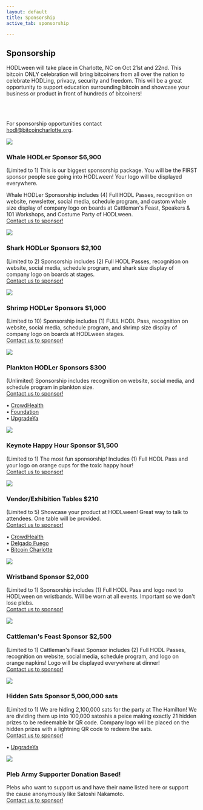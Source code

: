 ```yaml
---
layout: default
title: Sponsorship
active_tab: sponsorship

---
```


<div class="highlight-section2">
    <h2>Sponsorship</h2>
    <div class="white-divider-mid"></div>
    <div class="headline-bg-alt">
        <p>HODLween will take place in Charlotte, NC on Oct 21st and 22nd. This bitcoin ONLY celebration will bring bitcoiners from all over the nation to celebrate HODLing, privacy, security and freedom. This will be a great opportunity to support education surrounding bitcoin and showcase your business or product in front of hundreds of bitcoiners!</p>
        <br><br>
        <p>For sponsorship opportunities contact<br><a href="mailto:hodl@bitcoincharlotte.org">hodl@bitcoincharlotte.org</a>.</p>
    </div>
</div>


<article class="sponsor">
    <div class="color-image sponsor-icon"><img src="/assets/img/hodlween-icon-whale.png" /></div>
    <a id="hodlween-whale" />
    <h3>Whale HODLer Sponsor <span class="orange">$6,900</span></h3>
    <p>(Limited to 1) This is our biggest sponsorship package. You will be the FIRST sponsor people see going into HODLween! Your logo will be displayed everywhere. </p>
    <p>Whale HODLer Sponsorship includes (4) Full HODL Passes, recognition on website, newsletter, social media, schedule program, and custom whale size display of company logo on boards at Cattleman's Feast, Speakers & 101 Workshops, and Costume Party of HODLween.
    <br><a href="mailto:hodl@bitcoincharlotte.org">Contact us to sponsor!</a></p>
</article>

<article class="sponsor">
    <div class="color-image sponsor-icon"><img src="/assets/img/hodlween-icon-shark.png" /></div>
    <a id="hodlween-shark" />
    <h3>Shark HODLer Sponsors <span class="orange">$2,100</span></h3>
    <p>(Limited to 2) Sponsorship includes (2) Full HODL Passes, recognition on website, social media, schedule program, and shark size display of company logo on boards at stages.<br><a href="mailto:hodl@bitcoincharlotte.org">Contact us to sponsor!</a></p>
</article>

<article class="sponsor">
    <div class="color-image sponsor-icon"><img src="/assets/img/hodlween-icon-shrimp.png" /></div>
    <a id="hodlween-shrimp" />
    <h3>Shrimp HODLer Sponsors <span class="orange">$1,000</span></h3>
    <p>(Limited to 10) Sponsorship includes (1) FULL HODL Pass, recognition on website, social media, schedule program, and shrimp size display of company logo on boards at HODLween stages.<br><a href="mailto:hodl@bitcoincharlotte.org">Contact us to sponsor!</a> </p>
</article>

<article class="sponsor">
    <div class="color-image sponsor-icon"><img src="/assets/img/hodlween-icon-plankton.png" /></div>
    <a id="hodlween-plankton" />
    <h3>Plankton HODLer Sponsors <span class="orange">$300</span></h3>
    <p>(Unlimited) Sponsorship includes recognition on website, social media, and schedule program in plankton size.<br><a href="mailto:hodl@bitcoincharlotte.org">Contact us to sponsor!</a></p>
    <p>
        &#8226; <a href="https://www.joincrowdhealth.com/bitcoin" target="_blank">CrowdHealth</a><br>
        &#8226; <a href="https://foundationdevices.com/" target="_blank">Foundation</a><br>
        &#8226; <a href="https://upgradeya.com/" target="_blank">UpgradeYa</a><br>
    </p>
</article>

<article class="sponsor">
    <div class="color-image sponsor-icon"><img src="/assets/img/hodlween-icon-cup.png" /></div>
    <a id="hodlween-toxic" />
    <h3>Keynote Happy Hour Sponsor <span class="orange">$1,500</span></h3>
    <p>(Limited to 1) The most fun sponsorship! Includes (1) Full HODL Pass and your logo on orange cups for the toxic happy hour!<br><a href="mailto:hodl@bitcoincharlotte.org">Contact us to sponsor!</a></p>
</article>

<article class="sponsor">
    <div class="color-image sponsor-icon"><img src="/assets/img/hodlween-icon-booth.png" /></div>
    <a id="hodlween-vendor" />
    <h3>Vendor/Exhibition Tables <span class="orange">$210</span></h3>
    <p>(Limited to 5) Showcase your product at HODLween! Great way to talk to attendees. One table will be provided.<br><a href="mailto:hodl@bitcoincharlotte.org">Contact us to sponsor!</a></p>
    <p>
        &#8226; <a href="https://www.joincrowdhealth.com/bitcoin" target="_blank">CrowdHealth</a><br>
        &#8226; <a href="https://delgadosfuego.com/" target="_blank">Delgado Fuego</a><br>
        &#8226; <a href="https://bitcoincharlotte.org" target="_blank">Bitcoin Charlotte</a><br>
    </p>
</article>

<article class="sponsor">
    <div class="color-image sponsor-icon"><img src="/assets/img/hodlween-icon-wristband.png" /></div>
    <a id="hodlween-wristband" />
    <h3>Wristband Sponsor <span class="orange">$2,000</span></h3>
    <p>(Limited to 1) Sponsorship includes (1) Full HODL Pass and logo next to HODLween on wristbands. Will be worn at all events. Important so we don't lose plebs.<br><a href="mailto:hodl@bitcoincharlotte.org">Contact us to sponsor!</a></p>
</article>

<!-- <article class="sponsor">
    <div class="color-image sponsor-icon"><img src="/assets/img/hodlween-icon-bag.png" /></div>
    <a id="hodlween-bag" />
    <h3>Bag Sponsor <span class="orange">$75</span></h3>
    <p>(Limited to 1) Put yo bag swag in the attendee bags! Stickers, advertisements, toys, whatever you want as long as it's Bitcoin ONLY! Contact us for address to send to. <br><a href="mailto:hodl@bitcoincharlotte.org">Contact us to sponsor!</a></p>
</article> -->

<!-- <article class="sponsor">
    <div class="color-image sponsor-icon"><img src="/assets/img/hodlween-icon-faucet.png" /></div>
    <a id="hodlween-faucet" />
    <h3>Faucet Sponsor <span class="orange">$350</span></h3>
    <p>(Limited to 1) Your logo on water bottles to keep the plebs hydrated during the speakers and workshops!<br><a href="mailto:hodl@bitcoincharlotte.org">Contact us to sponsor!</a></p>
</article> -->

<!-- <article class="sponsor">
    <div class="color-image sponsor-icon"><img src="/assets/img/hodlween-icon-mag.png" /></div>
    <a id="hodlween-mag" />
    <h3>Scavenger Hunt Sponsor <span class="orange">$250</span></h3>
    <p>(Limited to 1) Your logo is painted on 4 rocks hidden throughout the venue! Attendees get to keep rock.<br><a href="mailto:hodl@bitcoincharlotte.org">Contact us to sponsor!</a></p>
</article> -->

<article class="sponsor">
    <div class="color-image sponsor-icon"><img src="/assets/img/hodlween-icon-cow.png" /></div>
    <a id="hodlween-beef" />
    <h3>Cattleman's Feast Sponsor <span class="orange">$2,500</span></h3>
    <p>(Limited to 1) Cattleman's Feast Sponsor includes (2) Full HODL Passes, recognition on website, social media, schedule program, and logo on orange napkins! Logo will be displayed everywhere at dinner!<br><a href="mailto:hodl@bitcoincharlotte.org">Contact us to sponsor!</a></p>
</article>

<article class="sponsor">
    <div class="color-image sponsor-icon"><img src="/assets/img/hodlween-icon-magbtc.png" /></div>
    <a id="hodlween-magbtc" />
    <h3>Hidden Sats Sponsor <span class="orange">5,000,000 sats</span></h3>
    <p>(Limited to 1) We are hiding 2,100,000 sats for the party at The Hamilton! We are dividing them up into 100,000 satoshis a peice making exactly 21 hidden prizes to be redeemable br QR code. Company logo will be placed on the hidden prizes with a lightning QR code to redeem the sats.<br><a href="mailto:hodl@bitcoincharlotte.org">Contact us to sponsor!</a></p>
    <p>
        &#8226; <a href="https://upgradeya.com/" target="_blank">UpgradeYa</a><br>
    </p>
</article>

<article class="sponsor">
    <div class="color-image sponsor-icon"><img src="/assets/img/hodlween-icon-anon.png" /></div>
    <a id="hodlween-anon" />
    <h3>Pleb Army Supporter <span class="orange">Donation Based!</span></h3>
    <p>Plebs who want to support us and have their name listed here or support the cause anonymously like Satoshi Nakamoto.<br><a href="mailto:hodl@bitcoincharlotte.org">Contact us to sponsor!</a></p>
</article>

